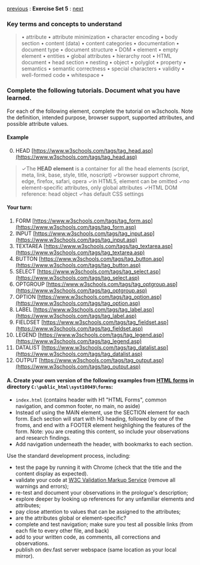[previous](Set04.md) 
: **Exercise Set 5**
: [next](Set06.md)


### Key terms and concepts to understand
> &bull;  attribute &bull; attribute minimization &bull; character encoding &bull; body section &bull; content (data) &bull;  content categories &bull; documentation &bull; document type &bull;  document structure &bull; DOM &bull;  element &bull;  empty element &bull; entities &bull; global attributes &bull; hierarchy root &bull; HTML document &bull; head section &bull; nesting &bull; object &bull; polyglot &bull; property &bull; semantics &bull; semantic correctness &bull; special characters &bull; validity &bull; well-formed code &bull; whitespace &bull;  

### Complete the following tutorials. Document what you have learned.
For each of the following element, complete the tutorial on w3schools.  Note the definition, intended purpose, browser support, supported attributes, and possible attribute values.

#### Example

0. HEAD [https://www.w3schools.com/tags/tag_head.asp](https://www.w3schools.com/tags/tag_head.asp)
> ✓The **HEAD element** is a container for all the head elements (script, meta, link, base, style, title, noscript)
>  ✓browser support chrome, edge, firefox, safari, opera
> ✓in HTML5, element can be omitted
> ✓no element-specific attributes, only global attributes
> ✓HTML DOM reference: head object
> ✓has default CSS settings

#### Your turn:
1.  FORM [https://www.w3schools.com/tags/tag_form.asp](https://www.w3schools.com/tags/tag_form.asp)
2. INPUT [https://www.w3schools.com/tags/tag_input.asp](https://www.w3schools.com/tags/tag_input.asp)
3.  TEXTAREA [https://www.w3schools.com/tags/tag_textarea.asp](https://www.w3schools.com/tags/tag_textarea.asp)
4. BUTTON [https://www.w3schools.com/tags/tag_button.asp](https://www.w3schools.com/tags/tag_button.asp)
5. SELECT [https://www.w3schools.com/tags/tag_select.asp](https://www.w3schools.com/tags/tag_select.asp)
6. OPTGROUP [https://www.w3schools.com/tags/tag_optgroup.asp](https://www.w3schools.com/tags/tag_optgroup.asp)
7. OPTION [https://www.w3schools.com/tags/tag_option.asp](https://www.w3schools.com/tags/tag_option.asp)
8. LABEL [https://www.w3schools.com/tags/tag_label.asp](https://www.w3schools.com/tags/tag_label.asp)
9. FIELDSET [https://www.w3schools.com/tags/tag_fieldset.asp](https://www.w3schools.com/tags/tag_fieldset.asp)
10. LEGEND [https://www.w3schools.com/tags/tag_legend.asp](https://www.w3schools.com/tags/tag_legend.asp)
11. DATALIST [https://www.w3schools.com/tags/tag_datalist.asp](https://www.w3schools.com/tags/tag_datalist.asp)
12. OUTPUT [https://www.w3schools.com/tags/tag_output.asp](https://www.w3schools.com/tags/tag_output.asp)


#### A. Create your own version of the following examples from  [HTML forms](https://padlet.com/ellen_bajcar/r4tci0zka2m6gtjk) in directory `C:\public_html\syst10049\forms`:
- `index.html` (contains header with H1 "HTML Forms", common navigation, and common footer, no main, no aside)
- Instead of using the MAIN element, use the SECTION element for each form. Each section will start with H3 heading, followed by one of the froms, and end with a FOOTER element heighlighing the features of the form. Note: you are creating this content, so include your observations and research findings. 
- Add navigation underneath the header, with bookmarks to each section.

Use the standard development process, including:

* test the page by running it with Chrome (check that the title and the content display as expected).
* validate your code at [W3C Validation Markup Service](https://validator.w3.org) (remove all warnings and errors);
* re-test and document your observations in the prologue's description;
* explore deeper by looking up references for any unfamiliar elements and attributes; 
* pay close attention to values that can be assigned to the attributes; 
* are the attributes global or element-specific?
* complete and test navigation; make sure you test all possible links (from each file to every other file, and back)
* add to your written code, as comments, all corrections and observations.
* publish on dev.fast server webspace (same location as your local mirror).


